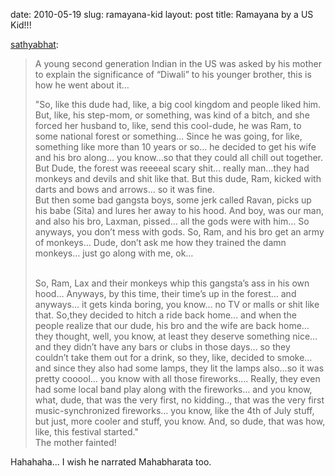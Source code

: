 date: 2010-05-19
slug: ramayana-kid
layout: post
title: Ramayana by a US Kid!!!


<p><a href="http://tumble.sathyabh.at/post/613243417/fw-ramayana-as-narrated-by-a-us-kid" target="_blank">sathyabhat</a>:</p>

<blockquote>
A young second generation Indian in the US was asked by his mother to explain the significance of “Diwali” to his younger brother, this is how he went about it…

"So, like this dude had, like, a big cool kingdom and people liked him. But, like, his step-mom, or something, was kind of a bitch, and she forced her husband to, like, send this cool-dude, he was Ram, to some national forest or something… Since he was going, for like, something like more than 10 years or so… he decided to get his wife and his bro along… you know…so that they could all chill out together. But Dude, the forest was reeeeal scary shit… really man…they had monkeys and devils and shit like that. But this dude, Ram, kicked with darts and bows and arrows… so it was fine.
<br/>But then some bad gangsta boys, some jerk called Ravan, picks up his babe (Sita) and lures her away to his hood. And boy, was our man, and also his bro, Laxman, pissed… all the gods were with him… So anyways, you don’t mess with gods. So, Ram, and his bro get an army of monkeys… Dude, don’t ask me how they trained the damn monkeys… just go along with me, ok…

<br/>So, Ram, Lax and their monkeys whip this gangsta’s ass in his own hood… Anyways, by this time, their time’s up in the forest… and anyways… it gets kinda boring, you know… no TV or malls or shit like that. So,they decided to hitch a ride back home… and when the people realize that our dude, his bro and the wife are back home… they thought, well, you know, at least they deserve something nice… and they didn’t have any bars or clubs in those days… so they couldn’t take them out for a drink, so they, like, decided to smoke… and since they also had some lamps, they lit the lamps also…so it was pretty cooool… you know with all those fireworks…. Really, they even had some local band play along with the fireworks… and you know, what, dude, that was the very first, no kidding.., that was the very first music-synchronized fireworks… you know, like the 4th of July stuff, but just, more cooler and stuff, you know. And, so dude, that was how, like, this festival started."
<br/>The mother fainted!
</blockquote>

<p>Hahahaha... I wish he narrated Mahabharata too.</p>
